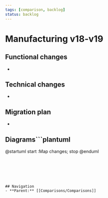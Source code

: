 ```yaml
---
tags: [comparison, backlog]
status: backlog
---
```

# Manufacturing v18-v19

## Functional changes
-

## Technical changes
-

## Migration plan
-

## Diagrams```plantuml
@startuml
start
:Map changes;
stop
@enduml
```






## Navigation
- **Parent:** [[Comparisons/Comparisons]]
